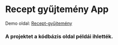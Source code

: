 # Recept gyűjtemény App 

Demo oldal: [Recept-gyűjtemény](https://github.com/)

### A projektet a kódbázis oldal példái ihlették. 